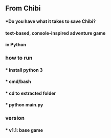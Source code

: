 ## From Chibi
#### *Do you have what it takes to save Chibi?

#### text-based, console-inspired adventure game 
#### in Python

### how to run
#### *  install python 3
#### *  cmd/bash
#### *  cd to extracted folder
#### *  python main.py

### version
#### * v1.1: base game
